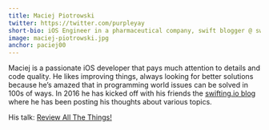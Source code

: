 ```yaml
---
title: Maciej Piotrowski
twitter: https://twitter.com/purpleyay
short-bio: iOS Engineer in a pharmaceutical company, swift blogger @ swifting.io, clean code enthusiast
image: maciej-piotrowski.jpg
anchor: paciej00
---
```


<p>Maciej is a passionate iOS developer that pays much attention to details and code quality. He likes improving things, always looking for better solutions because he’s amazed that in programming world issues can be solved in 100s of ways. In 2016 he has kicked off with his friends the <a href="https://swifting.io" target="_blank">swifting.io blog</a> where he has been posting his thoughts about various topics.</p>

<p>His talk: <a href="http://cfp.uikonf.com/proposals/27" target="_blank">Review All The Things!</a></p>